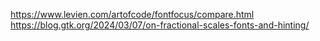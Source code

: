 https://www.levien.com/artofcode/fontfocus/compare.html
https://blog.gtk.org/2024/03/07/on-fractional-scales-fonts-and-hinting/
